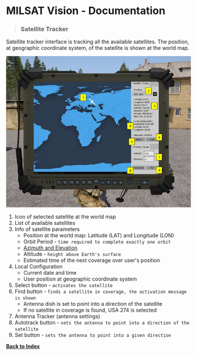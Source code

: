 # MILSAT Vision - Documentation
> ### Satellite Tracker

Satellite tracker interface is tracking all the available satellites. The position, at geographic coordinate system, of the satellite is shown at the world map. 

![Satellite Tracker](img/sat_tracker_tab.png)

1. Icon of selected satellite at the world map
2. List of available satellites
3. Info of satellite parameters
   - Position at the world map: Latitude (LAT) and Longitude (LON)
   - Orbit Period - `time required to complete exactly one orbit`
   - [Azimuth and Elevation](https://www.celestis.com/resources/faq/what-are-the-azimuth-and-elevation-of-a-satellite/)
   - Altitude - `height above Earth's surface`
   - Estimated time of the next coverage over user's position
4. Local Configuration
   - Current date and time
   - User position at geographic coordinate system
5. Select button - `activates the satellite`
6. Find button - `finds a satellite in coverage, the activation message is shown`
   - Antenna dish is set to point into a direction of the satellite
   - If no satellite in coverage is found, USA 274 is selected
7. Antenna Tracker (antenna settings)
8. Autotrack button - `sets the antenna to point into a direction of the satellite`
9. Set button - `sets the antenna to point into a given direction`

**[Back to Index](index.md)**
